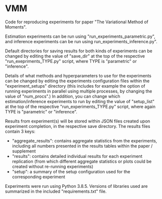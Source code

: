 # VMM
Code for reproducing experiments for paper "The Variational Method of Moments".

Estimation experiments can be run using "run_experiments_parametric.py",
and inference experiments can be run using
run_experiments_inference.py".

Default directories for saving results for both kinds of experiments
can be changed by editing the value of "save_dir" at the top of the
respective "run_exepriments_TYPE.py" script, where TYPE is 
"parametric" or "inference".

Details of what methods and hyperparameters to use for the
experiments can be changed by editing the experiments configuration
files within the "experiment_setups" directory (this includes for
example the option of running experiments in parallel using multiple
processes, by changing the value of "num_procs".)
In addition, you can change which estimation/inference
experiments to run by editing the value of "setup_list" at the top
of the respective "run_experiments_TYPE.py" script, where again
TYPE is "parametric" or "inference".
 
Results from experiment(s) will be stored within JSON files created
upon experiment completion, in the respective save directory. The
results files contain 3 keys:
- "aggregate_results": contains aggregate statistics from the
    experiments, including all numbers presented in the results tables
    within the paper / supplement
- "results": contains detailed individual results for each experiment
    replication (from which different aggregate statistics or plots
    could be created without re-running experiments)
- "setup": a summary of the setup configuration used for
    the corresponding experiment

Experiments were run using Python 3.8.5. Versions of libraries used
are summarized in the included "requirements.txt" file.
